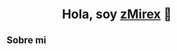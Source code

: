 <div align="center">
<h1 align="center">Hola, soy <a href="https://youtube.com/@twisspark_bdfd">zMirex</a> 👋</h1>
</div>

## Sobre mi
